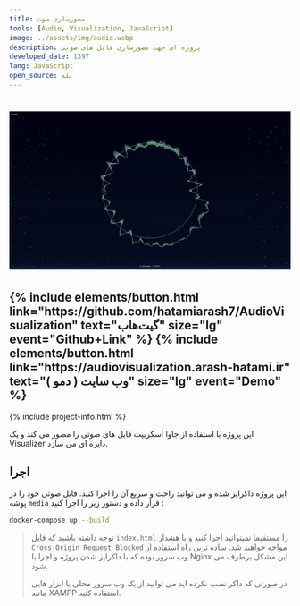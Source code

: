 ```yaml
---
title: مصورسازی صوت
tools: [Audio, Visualization, JavaScript]
image: ../assets/img/audio.webp
description: پروژه ای جهت مصورسازی فایل های صوتی
developed_date: 1397
lang: JavaScript
open_source: بله
---
```


<h1 class="center">
<img src="../assets/img/audio.webp"/>
</h1>

<h2 class="center">
{% include elements/button.html link="https://github.com/hatamiarash7/AudioVisualization" text="گیت‌هاب" size="lg" event="Github+Link" %}
{% include elements/button.html link="https://audiovisualization.arash-hatami.ir" text="وب سایت ( دمو )" size="lg" event="Demo" %}
</h2>

{% include project-info.html %}

این پروژه با استفاده از جاوا اسکریپت فایل های صوتی را مصور می کند و یک Visualizer دایره ای می سازد.

## اجرا

این پروژه داکرایز شده و می توانید راحت و سریع آن را اجرا کنید. فایل صوتی خود را در پوشه `media` قرار داده و دستور زیر را اجرا کنید :

```sh
docker-compose up --build
```

> توجه داشته باشید که فایل `index.html` را مستقیما نمیتوانید اجرا کنید و با هشدار `Cross-Origin Request Blocked` مواجه خواهید شد. ساده ترین راه استفاده از وب سرور بوده که با داکرایز شدن پروژه و اجرا با Nginx این مشکل برطرف می شود.
>
> در صورتی که داکر نصب نکرده اید می توانید از یک وب سرور محلی یا ابزار هایی مانند XAMPP استفاده کنید.
